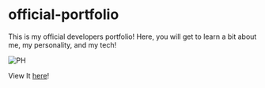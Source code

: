 # official-portfolio

This is my official developers portfolio! Here, you will get to learn a bit about me, my personality, and my tech!

![[PH](PH)][preview]

[preview]: PH "Logo Title Text 2"

View It <a href="https://iamshawn98.github.io/official-portfolio/">here</a>!
